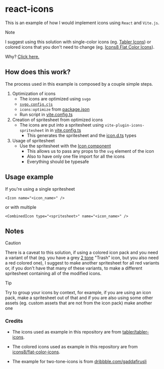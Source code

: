 # react-icons

This is an example of how I would implement icons using `React` and `Vite.js`.

> [!NOTE]
> I suggest using this solution with single-color icons (eg. [Tabler Icons](https://tabler.io/icons)) or colored icons that you don't need to change (eg. [Icons8 Flat Color Icons](https://icons8.github.io/flat-color-icons/)).
>
> Why? [Click here.](#notes)

## How does this work?

The process used in this example is composed by a couple simple steps.

1. Optimization of icons
   - The icons are optimized using `svgo`
   - [`svgo.config.cjs`](./config/svgo.config.cjs)
   - `icons:optimize` from [package.json](./package.json)
   - Run script in [vite.config.ts](./vite.config.ts)
2. Creation of spritesheet from optimized icons
   - The icons are put into a spritesheet using `vite-plugin-icons-spritesheet` in in [vite.config.ts](./vite.config.ts)
     - This generates the spritesheet and the [icon.d.ts](./src/types/icon.d.ts) types
3. Usage of spritesheet
   - Use the spritesheet with the [Icon component](./src/components/icon/index.tsx)
     - This allows us to pass any props to the `svg` element of the icon
     - Also to have only one file import for all the icons
     - Everything should be typesafe

## Usage example

If you're using a single spritesheet
```tsx
<Icon name="<icon_name>" />
```

or with multiple

```tsx
<CombinedIcon type="<spritesheet>" name="<icon_name>" />
```



## Notes

> [!CAUTION]
> There is a caveat to this solution, if using a colored icon pack and you need a variant of that (eg. you have a grey [2 tone](./.github/two-tone-icons.gif) "Trash" icon, but you also need a red colored one), I suggest to make another spritesheet for all red variants or, if you don't have that many of these variants, to make a different spritesheet containing all of the modified icons.


> [!TIP]
> Try to group your icons by context, for example, if you are using an icon pack, make a spritesheet out of that and if you are also using some other assets (eg. custom assets that are not from the icon pack) make another one

### Credits

- The icons used as example in this repository are from [tabler/tabler-icons](https://github.com/tabler/tabler-icons).

- The colored icons used as example in this repository are from [icons8/flat-color-icons](https://github.com/icons8/flat-color-icons).

- The example for two-tone-icons is from [dribbble.com/gaddafirusli](https://dribbble.com/shots/3562554-Two-tone-icons)
